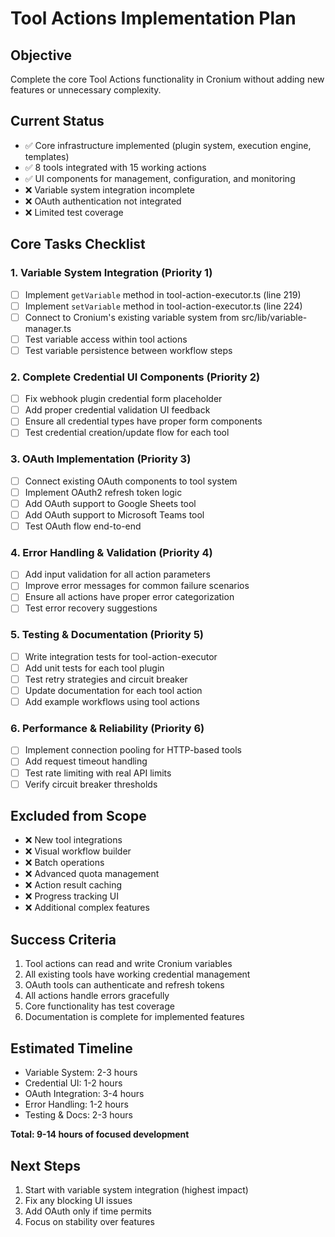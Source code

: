 # Tool Actions Implementation Plan

## Objective

Complete the core Tool Actions functionality in Cronium without adding new features or unnecessary complexity.

## Current Status

- ✅ Core infrastructure implemented (plugin system, execution engine, templates)
- ✅ 8 tools integrated with 15 working actions
- ✅ UI components for management, configuration, and monitoring
- ❌ Variable system integration incomplete
- ❌ OAuth authentication not integrated
- ❌ Limited test coverage

## Core Tasks Checklist

### 1. Variable System Integration (Priority 1)

- [ ] Implement `getVariable` method in tool-action-executor.ts (line 219)
- [ ] Implement `setVariable` method in tool-action-executor.ts (line 224)
- [ ] Connect to Cronium's existing variable system from src/lib/variable-manager.ts
- [ ] Test variable access within tool actions
- [ ] Test variable persistence between workflow steps

### 2. Complete Credential UI Components (Priority 2)

- [ ] Fix webhook plugin credential form placeholder
- [ ] Add proper credential validation UI feedback
- [ ] Ensure all credential types have proper form components
- [ ] Test credential creation/update flow for each tool

### 3. OAuth Implementation (Priority 3)

- [ ] Connect existing OAuth components to tool system
- [ ] Implement OAuth2 refresh token logic
- [ ] Add OAuth support to Google Sheets tool
- [ ] Add OAuth support to Microsoft Teams tool
- [ ] Test OAuth flow end-to-end

### 4. Error Handling & Validation (Priority 4)

- [ ] Add input validation for all action parameters
- [ ] Improve error messages for common failure scenarios
- [ ] Ensure all actions have proper error categorization
- [ ] Test error recovery suggestions

### 5. Testing & Documentation (Priority 5)

- [ ] Write integration tests for tool-action-executor
- [ ] Add unit tests for each tool plugin
- [ ] Test retry strategies and circuit breaker
- [ ] Update documentation for each tool action
- [ ] Add example workflows using tool actions

### 6. Performance & Reliability (Priority 6)

- [ ] Implement connection pooling for HTTP-based tools
- [ ] Add request timeout handling
- [ ] Test rate limiting with real API limits
- [ ] Verify circuit breaker thresholds

## Excluded from Scope

- ❌ New tool integrations
- ❌ Visual workflow builder
- ❌ Batch operations
- ❌ Advanced quota management
- ❌ Action result caching
- ❌ Progress tracking UI
- ❌ Additional complex features

## Success Criteria

1. Tool actions can read and write Cronium variables
2. All existing tools have working credential management
3. OAuth tools can authenticate and refresh tokens
4. All actions handle errors gracefully
5. Core functionality has test coverage
6. Documentation is complete for implemented features

## Estimated Timeline

- Variable System: 2-3 hours
- Credential UI: 1-2 hours
- OAuth Integration: 3-4 hours
- Error Handling: 1-2 hours
- Testing & Docs: 2-3 hours

**Total: 9-14 hours of focused development**

## Next Steps

1. Start with variable system integration (highest impact)
2. Fix any blocking UI issues
3. Add OAuth only if time permits
4. Focus on stability over features
